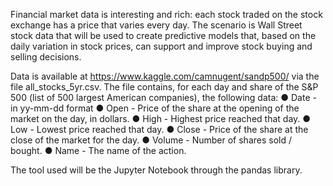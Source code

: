 Financial market data is interesting and rich: each stock traded on the stock exchange has a price that varies every day.
The scenario is Wall Street stock data that will be used to create predictive models that, based on the daily variation in stock prices, can support and improve stock buying and selling decisions.

Data is available at https://www.kaggle.com/camnugent/sandp500/ via the file all_stocks_5yr.csv. The file contains, for each day and share of the S&P 500 (list of 500 largest American companies), the following data:
    ● Date - in yy-mm-dd format
    ● Open - Price of the share at the opening of the market on the day, in dollars.
    ● High - Highest price reached that day.
    ● Low - Lowest price reached that day.
    ● Close - Price of the share at the close of the market for the day.
    ● Volume - Number of shares sold / bought.
    ● Name - The name of the action.

The tool used will be the Jupyter Notebook through the pandas library.